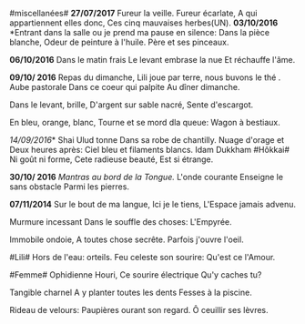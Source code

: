 #miscellanées#
**27/07/2017**
Fureur la veille.
Fureur écarlate,
A qui appartiennent elles donc,
Ces cinq mauvaises herbes(UN).
**03/10/2016**
*Entrant dans la salle ou je prend ma pause en silence:
Dans la pièce blanche,
Odeur de peinture à l'huile.
Père et ses pinceaux.

**06/10/2016**
Dans le matin frais
Le levant embrase la nue
Et réchauffe l'âme.

**09/10/ 2016**
Repas du dimanche, Lili joue par terre, nous buvons le thé .
Aube pastorale
Dans ce coeur qui palpite
Au dîner dimanche.

Dans le levant, brille,
D'argent sur sable nacré,
Sente d'escargot.

En bleu, orange, blanc,
Tourne et se mord dla queue:
Wagon à bestiaux.

*14/09/2016**
Shai Ulud tonne
Dans sa robe de chantilly.
Nuage d'orage
et
Deux heures après:
Ciel bleu et filaments blancs.
Idam Dukkham
#Hôkkai#
Ni goût ni forme,
Cete radieuse beauté,
Est si étrange.

**30/10/ 2016**
*Mantras au bord de la Tongue.*
L'onde courante
Enseigne le sans obstacle
Parmi les pierres.

**07/11/2014**
Sur le bout de ma langue,
Ici je le tiens,
L'Espace  jamais advenu.

Murmure incessant
Dans le souffle des choses:
L'Empyrée.

Immobile ondoie,
A toutes chose secrête.
Parfois j'ouvre l'oeil.

#Lili#
Hors de l'eau: orteils.
Feu celeste son sourire:
Qu'est ce l'Amour.

#Femme#
Ophidienne Houri,
Ce sourire électrique
Qu'y caches tu?

Tangible charnel
A y planter toutes les dents
Fesses à la piscine.

Rideau de velours:
Paupières ourant son regard.
Ô ceuillir ses lèvres.

